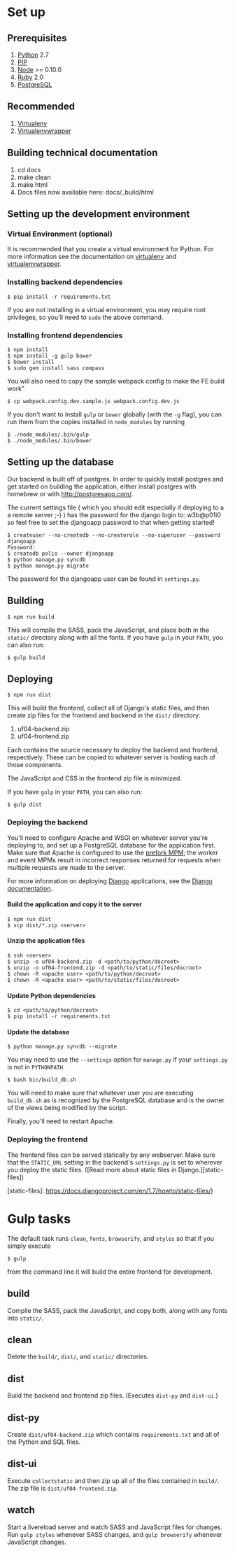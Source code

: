 # Set up

## Prerequisites

1. [Python][] 2.7
2. [PIP][]
3. [Node][] >= 0.10.0
4. [Ruby][] 2.0
5. [PostgreSQL][]

## Recommended

1. [Virtualenv][]
2. [Virtualenvwrapper][]

## Building technical documentation

1. cd docs
2. make clean
3. make html
4. Docs files now available here: docs/_build/html

## Setting up the development environment

### Virtual Environment (optional)

It is recommended that you create a virtual environment for Python. For more
information see the documentation on [virtualenv][] and [virtualenvwrapper][].

### Installing backend dependencies

    $ pip install -r requirements.txt

If you are not installing in a virtual environment, you may require root
privileges, so you'll need to `sudo` the above command.

### Installing frontend dependencies

    $ npm install
    $ npm install -g gulp bower
    $ bower install
    $ sudo gem install sass compass

You will also need to copy the sample webpack config to make the FE build work"

    $ cp webpack.config.dev.sample.js webpack.config.dev.js

If you don't want to install `gulp` or `bower` globally (with the `-g` flag),
you can run them from the copies installed in `node_modules` by running

    $ ./node_modules/.bin/gulp
    $ ./node_modules/.bin/bower

## Setting up the database

Our backend is built off of postgres.  In order to quickly install postgres and
get started on building the application, either install postgres with homebrew
or with http://postgresapp.com/.

The current settings file ( which you should edit especially if deploying to
a a remote server ;-) ) has the password for the django login to: w3b@p01i0
so feel free to set the djangoapp password to that when getting started!

    $ createuser --no-createdb --no-createrole --no-superuser --password djangoapp
    Password:
    $ createdb polio --owner djangoapp
    $ python manage.py syncdb
    $ python manage.py migrate

The password for the djangoapp user can be found in `settings.py`.

## Building

    $ npm run build

This will compile the SASS, pack the JavaScript, and place both in the `static/`
directory along with all the fonts. If you have `gulp` in your `PATH`, you can
also run:

    $ gulp build

## Deploying

    $ npm run dist

This will build the frontend, collect all of Django's static files, and then
create zip files for the frontend and backend in the `dist/` directory:

1. uf04-backend.zip
2. uf04-frontend.zip

Each contains the source necessary to deploy the backend and frontend,
respectively. These can be copied to whatever server is hosting each of those
components.

The JavaScript and CSS in the frontend zip file is minimized.

If you have `gulp` in your `PATH`, you can also run:

    $ gulp dist

### Deploying the backend

You'll need to configure Apache and WSGI on whatever server you're deploying to,
and set up a PostgreSQL database for the application first. Make sure that
Apache is configured to use the
[prefork MPM](https://httpd.apache.org/docs/2.4/mpm.html); the worker and event
MPMs result in incorrect responses returned for requests when multiple requests
are made to the server.

For more information on deploying [Django][] applications, see the
[Django documentation](https://docs.djangoproject.com/en/1.7/howto/deployment/).

#### Build the application and copy it to the server

    $ npm run dist
    $ scp dist/*.zip <server>

#### Unzip the application files

    $ ssh <server>
    $ unzip -o uf04-backend.zip -d <path/to/python/docroot>
    $ unzip -o uf04-frontend.zip -d <path/to/static/files/docroot>
    $ chown -R <apache user> <path/to/python/docroot>
    $ chown -R <apache user> <path/to/static/files/docroot>

#### Update Python dependencies

    $ cd <path/to/python/docroot>
    $ pip install -r requirements.txt

#### Update the database

    $ python manage.py syncdb --migrate

You may need to use the `--settings` option for `manage.py` if your
`settings.py` is not in `PYTHONPATH`.

    $ bash bin/build_db.sh

You will need to make sure that whatever user you are executing `build_db.sh` as
is recognized by the PostgreSQL database and is the owner of the views being
modified by the script.

Finally, you'll need to restart Apache.

### Deploying the frontend

The frontend files can be served statically by any webserver. Make sure that
the `STATIC_URL` setting in the backend's `settings.py` is set to wherever you
deploy the static files. ([Read more about static files in Django.][static-files])

[static-files]: https://docs.djangoproject.com/en/1.7/howto/static-files/)

# Gulp tasks

The default task runs `clean`, `fonts`, `browserify`, and `styles` so that if
you simply execute

    $ gulp

from the command line it will build the entire frontend for development.

## build

Compile the SASS, pack the JavaScript, and copy both, along with any fonts into
`static/`.

## clean

Delete the `build/`, `dist/`, and `static/` directories.

## dist

Build the backend and frontend zip files. (Executes `dist-py` and `dist-ui`.)

## dist-py

Create `dist/uf04-backend.zip` which contains `requirements.txt` and all of the
Python and SQL files.

## dist-ui

Execute `collectstatic` and then zip up all of the files contained in `build/`.
The zip file is `dist/uf04-frontend.zip`.

## watch

Start a livereload server and watch SASS and JavaScript files for changes. Run
`gulp styles` whenever SASS changes, and `gulp browserify` whenever JavaScript
changes.

[Django]: https://djangoproject.com/
[Node]: http://nodejs.org/
[PIP]: https://pip.pypa.io/en/latest/
[PostgreSQL]: http://www.postgresql.org/
[Python]: http://python.org
[Ruby]: https://www.ruby-lang.org/en/
[Virtualenv]: https://virtualenv.pypa.io/en/latest/
[Virtualenvwrapper]: https://virtualenvwrapper.readthedocs.org/en/latest/

